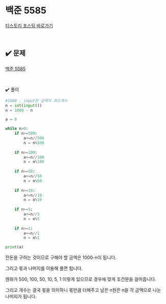 # 백준 5585

[티스토리 포스팅 바로가기](https://kyleeee.tistory.com/entry/백준-5585)

<br>

## ✔️ 문제

[백준 5585](https://www.acmicpc.net/problem/5585)

<br>

✔️ 풀이

```python
#1000 - input한 금액의 최소개수
n = int(input())
n = 1000 - n

a = 0

while n>0:
    if n>=500:
        a+=n//500
        n = n%500
    
    if n>=100:
        a+=n//100
        n = n%100
    
    if n>=50:
        a+=n//50
        n = n%50
    
    if n>=10:
        a+=n//10
        n = n%10
    
    if n>=5:
        a+=n//5
        n = n%5
    
    if n>=1:
        a+=n//1
        n = n%1

print(a)
```

잔돈을 구하는 것이므로 구해야 할 금액은 1000-n이 됩니다.

그리고 몫과 나머지를 이용해 풀면 됩니다.

엔화가 500, 100, 50, 10, 5, 1 이렇게 있으므로 경우에 맞게 조건문을 걸어줍니다.

그리고 개수는 결국 몫을 의미하니 몫만큼 더해주고 남은 n원은 n을 각 금액으로 나눈 나머지가 됩니다.

